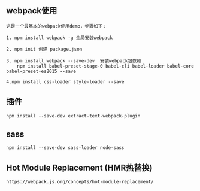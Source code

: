 
## webpack使用 

	这是一个最基本的webpack使用demo，步骤如下：
	
	1. npm install webpack -g 全局安装webpack
	
	2. npm init 创建 package.json
	
	3. npm install webpack --save-dev  安装webpack包依赖
		npm install babel-preset-stage-0 babel-cli babel-loader babel-core babel-preset-es2015 --save

	4.npm install css-loader style-loader --save


## 插件
	
	npm install --save-dev extract-text-webpack-plugin
	
## sass

	npm install --save-dev sass-loader node-sass

## Hot Module Replacement  (HMR热替换) 
	
	https://webpack.js.org/concepts/hot-module-replacement/